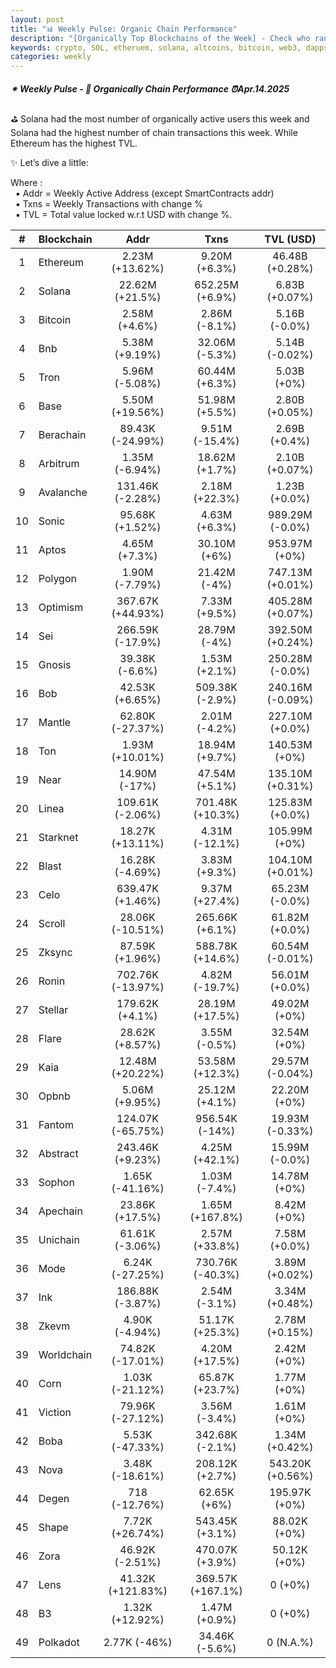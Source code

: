 ```yaml
---
layout: post
title: "📊 Weekly Pulse: Organic Chain Performance"
description: "[Organically Top Blockchains of the Week] - Check who ranked first this week in address, transactions and TVL"
keywords: crypto, SOL, etheruem, solana, altcoins, bitcoin, web3, dapps, NFT, blockchains
categories: weekly
---
```


##### ✴ Weekly Pulse - 📌 *Organically Chain Performance ⏰Apr.14.2025*

⛳ Solana had the most number of organically active users this week and Solana had the highest number of chain transactions this week. While Ethereum has the highest TVL.

✨ Let’s dive a little:

Where :  
&nbsp; ▪ Addr = Weekly Active Address (except SmartContracts addr)  
&nbsp; ▪ Txns = Weekly Transactions with change %  
&nbsp; ▪ TVL = Total value locked w.r.t USD with change %.  

| # | Blockchain |   Addr   |   Txns  | TVL (USD) |
|:-:|:-----------|:--------:|:-------:|:---------:|
|1 | Ethereum | 2.23M (+13.62%) | 9.20M (+6.3%) | 46.48B (+0.28%) |
|2 | Solana | 22.62M (+21.5%) | 652.25M (+6.9%) | 6.83B (+0.07%) |
|3 | Bitcoin | 2.58M (+4.6%) | 2.86M (-8.1%) | 5.16B (-0.0%) |
|4 | Bnb | 5.38M (+9.19%) | 32.06M (-5.3%) | 5.14B (-0.02%) |
|5 | Tron | 5.96M (-5.08%) | 60.44M (+6.3%) | 5.03B (+0%) |
|6 | Base | 5.50M (+19.56%) | 51.98M (+5.5%) | 2.80B (+0.05%) |
|7 | Berachain | 89.43K (-24.99%) | 9.51M (-15.4%) | 2.69B (+0.4%) |
|8 | Arbitrum | 1.35M (-6.94%) | 18.62M (+1.7%) | 2.10B (+0.07%) |
|9 | Avalanche | 131.46K (-2.28%) | 2.18M (+22.3%) | 1.23B (+0.0%) |
|10 | Sonic | 95.68K (+1.52%) | 4.63M (+6.3%) | 989.29M (-0.0%) |
|11 | Aptos | 4.65M (+7.3%) | 30.10M (+6%) | 953.97M (+0%) |
|12 | Polygon | 1.90M (-7.79%) | 21.42M (-4%) | 747.13M (+0.01%) |
|13 | Optimism | 367.67K (+44.93%) | 7.33M (+9.5%) | 405.28M (+0.07%) |
|14 | Sei | 266.59K (-17.9%) | 28.79M (-4%) | 392.50M (+0.24%) |
|15 | Gnosis | 39.38K (-6.6%) | 1.53M (+2.1%) | 250.28M (-0.0%) |
|16 | Bob | 42.53K (+6.65%) | 509.38K (-2.9%) | 240.16M (-0.09%) |
|17 | Mantle | 62.80K (-27.37%) | 2.01M (-4.2%) | 227.10M (+0.0%) |
|18 | Ton | 1.93M (+10.01%) | 18.94M (+9.7%) | 140.53M (+0%) |
|19 | Near | 14.90M (-17%) | 47.54M (+5.1%) | 135.10M (+0.31%) |
|20 | Linea | 109.61K (-2.06%) | 701.48K (+10.3%) | 125.83M (+0.0%) |
|21 | Starknet | 18.27K (+13.11%) | 4.31M (-12.1%) | 105.99M (+0%) |
|22 | Blast | 16.28K (-4.69%) | 3.83M (+9.3%) | 104.10M (+0.01%) |
|23 | Celo | 639.47K (+1.46%) | 9.37M (+27.4%) | 65.23M (-0.0%) |
|24 | Scroll | 28.06K (-10.51%) | 265.66K (+6.1%) | 61.82M (+0.0%) |
|25 | Zksync | 87.59K (+1.96%) | 588.78K (+14.6%) | 60.54M (-0.01%) |
|26 | Ronin | 702.76K (-13.97%) | 4.82M (-19.7%) | 56.01M (+0.0%) |
|27 | Stellar | 179.62K (+4.1%) | 28.19M (+17.5%) | 49.02M (+0%) |
|28 | Flare | 28.62K (+8.57%) | 3.55M (-0.5%) | 32.54M (+0%) |
|29 | Kaia | 12.48M (+20.22%) | 53.58M (+12.3%) | 29.57M (-0.04%) |
|30 | Opbnb | 5.06M (+9.95%) | 25.12M (+4.1%) | 22.20M (+0%) |
|31 | Fantom | 124.07K (-65.75%) | 956.54K (-14%) | 19.93M (-0.33%) |
|32 | Abstract | 243.46K (+9.23%) | 4.25M (+42.1%) | 15.99M (-0.0%) |
|33 | Sophon | 1.65K (-41.16%) | 1.03M (-7.4%) | 14.78M (+0%) |
|34 | Apechain | 23.86K (+17.5%) | 1.65M (+167.8%) | 8.42M (+0%) |
|35 | Unichain | 61.61K (-3.06%) | 2.57M (+33.8%) | 7.58M (+0.0%) |
|36 | Mode | 6.24K (-27.25%) | 730.76K (-40.3%) | 3.89M (+0.02%) |
|37 | Ink | 186.88K (-3.87%) | 2.54M (-3.1%) | 3.34M (+0.48%) |
|38 | Zkevm | 4.90K (-4.94%) | 51.17K (+25.3%) | 2.78M (+0.15%) |
|39 | Worldchain | 74.82K (-17.01%) | 4.20M (+17.5%) | 2.42M (+0%) |
|40 | Corn | 1.03K (-21.12%) | 65.87K (+23.7%) | 1.77M (+0%) |
|41 | Viction | 79.96K (-27.12%) | 3.56M (-3.4%) | 1.61M (+0%) |
|42 | Boba | 5.53K (-47.33%) | 342.68K (-2.1%) | 1.34M (+0.42%) |
|43 | Nova | 3.48K (-18.61%) | 208.12K (+2.7%) | 543.20K (+0.56%) |
|44 | Degen | 718 (-12.76%) | 62.65K (+6%) | 195.97K (+0%) |
|45 | Shape | 7.72K (+26.74%) | 543.45K (+3.1%) | 88.02K (+0%) |
|46 | Zora | 46.92K (-2.51%) | 470.07K (+3.9%) | 50.12K (+0%) |
|47 | Lens | 41.32K (+121.83%) | 369.57K (+167.1%) | 0 (+0%) |
|48 | B3 | 1.32K (+12.92%) | 1.47M (+0.9%) | 0 (+0%) |
|49 | Polkadot | 2.77K (-46%) | 34.46K (-5.6%) | 0 (N.A.%) |